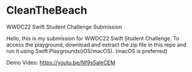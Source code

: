 # CleanTheBeach
WWDC22 Swift Student Challenge Submission

Hello, this is my submission for WWDC22 Swift Student Challenge.
To access the playground, download and extract the zip file in this repo and run it using Swift Playgrounds(iOS/macOS). (macOS is preferred)

Demo Video: https://youtu.be/Nf9s5aleCEM
